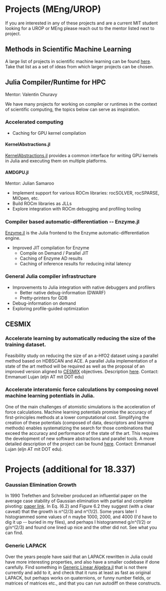 # Projects (MEng/UROP)

If you are interested in any of these projects and are a current MIT student looking for a UROP or MEng please reach out to the mentor listed next to project.

## Methods in Scientific Machine Learning

A large list of projects in scientific machine learning can be found [here](https://sciml.ai/dev/#projects_lists). Take that list as a set of ideas from which larger projects can be chosen.

## Julia Compiler/Runtime for HPC
Mentor: Valentin Churavy

We have many projects for working on compiler or runtimes in the context of scientific computing, the topics below can serve as inspiration.


### Accelerated computing
- Caching for GPU kernel compilation

#### KernelAbstractions.jl
[KernelAbstractions.jl](https://github.com/JuliaGPU/KernelAbstractions.jl) provides a common interface for writing GPU kernels in Julia and executing them on multiple platforms.


#### AMDGPU.jl
Mentor: Julian Samaroo

- Implement support for various ROCm libraries: rocSOLVER, rocSPARSE, MIOpen, etc.
- Build ROCm libraries as JLLs
- Explore integration with ROCm debugging and profiling tooling

### Compiler based automatic-differentiation -- Enzyme.jl

[Enzyme.jl](https://github.com/EnzymeAD/Enzyme.jl) is the Julia frontend to the Enzyme automatic-differentiation engine.

- Improved JIT compilation for Enzyme
  - Compile on Demand / Parallel JIT
  - Caching of Enzyme AD results
  - Caching of inference results for reducing inital latency 

### General Julia compiler infrastructure

- Improvements to Julia integration with native debuggers and profilers
  - Better native debug-information (DWARF)
  - Pretty-printers for GDB
- Debug-information on demand
- Exploring profile-guided optimization

## CESMIX

### Accelerate learning by automatically reducing the size of the training dataset.

Feasibility study on reducing the size of an a-HfO2 dataset using a parallel method based on HDBSCAN and ACE. A parallel Julia implementation of a state of the art method will be required as well as the proposal of an improved version aligned to [CESMIX](https://computing.mit.edu/cesmix/) objectives.
Description [here](https://docs.google.com/document/d/1SWAanEWQkpsbr2lqetMO3uvdX_QK-Z7dwrgPaM1Dl0o/edit?usp=sharing). 
Contact: Emmanuel Lujan (eljn AT mit DOT edu)

### Accelerate interatomic force calculations by composing novel machine learning potentials in Julia.

One of the main challenges of atomistic simulations is the acceleration of force calculations. Machine learning potentials promise the accuracy of first-principles methods at a lower computational cost.  Simplifying the creation of these potentials (composed of data, descriptors and learning methods) enables systematizing the search for those combinations that exceed the accuracy and performance of the state of the art. This requires the development of new software abstractions and parallel tools. 
A more detailed description of the project can be found [here](https://docs.google.com/document/d/1mcZlfOULcqglCNqnCJ-ya1E39CLUircjMhfBtQhXP0k/edit?usp=sharing). 
Contact: Emmanuel Lujan (eljn AT mit DOT edu).

# Projects (additional for 18.337)

### Gaussian Elimination Growth

In 1990 Trefethen and Schreiber produced an influential paper on the average case stability of Gaussian elimination with partial and
complete pivoting: [paper link](https://people.maths.ox.ac.uk/trefethen/publication/PDF/1990_44.pdf). In Eq. (6.2) and Figure 6.2 they
suggest (with a clear caveat)  that the growth is n^(2/3) and n^(1/2).  Some years later I histogrammed some values of n maybe
1000, 2000, and 4000 (I'd have to dig it up -- buried in my files), and perhaps I histogrammed g/n^(1/2) or g/n^(2/3) and found
one lined up nice and the other did not.  See what you can find.

### Generic LAPACK

Over the years people have said that an LAPACK rewritten in Julia could have more interesting properties, and also have a smaller codebase
if done carefully.   Find something in [Generic Linear Algebra.jl](https://github.com/JuliaLinearAlgebra/GenericLinearAlgebra.jl) that
is not there currently and add to it, and check that it runs at least as fast as original LAPACK, but perhaps works on quaternions, or funny
number fields, or matrices of matrices etc., and that you can run autodiff on these constructs.

